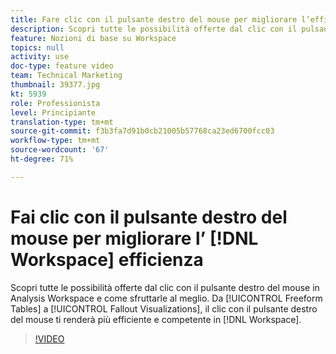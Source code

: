 ```yaml
---
title: Fare clic con il pulsante destro del mouse per migliorare l’efficienza di Workspace
description: Scopri tutte le possibilità offerte dal clic con il pulsante destro del mouse in Analysis Workspace e come sfruttarle al meglio. Dalle tabelle a forma libera alle visualizzazioni di fallout, l’utilizzo del clic con il pulsante destro del mouse migliorerà la tua efficienza e competenza in Workspace.
feature: Nozioni di base su Workspace
topics: null
activity: use
doc-type: feature video
team: Technical Marketing
thumbnail: 39377.jpg
kt: 5939
role: Professionista
level: Principiante
translation-type: tm+mt
source-git-commit: f3b3fa7d91b0cb21005b57768ca23ed6700fcc03
workflow-type: tm+mt
source-wordcount: '67'
ht-degree: 71%

---
```



# Fai clic con il pulsante destro del mouse per migliorare l’ [!DNL Workspace] efficienza

Scopri tutte le possibilità offerte dal clic con il pulsante destro del mouse in Analysis Workspace e come sfruttarle al meglio. Da [!UICONTROL Freeform Tables] a [!UICONTROL Fallout Visualizations], il clic con il pulsante destro del mouse ti renderà più efficiente e competente in [!DNL Workspace].

>[!VIDEO](https://video.tv.adobe.com/v/39377/?quality=12&learn=on)
